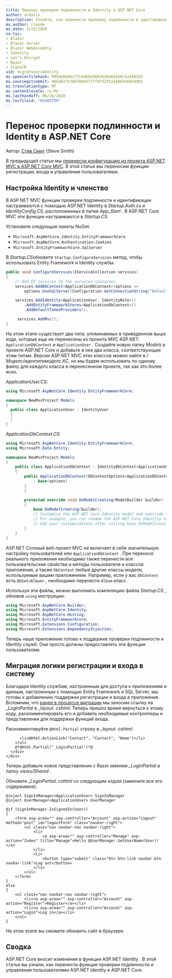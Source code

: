 ```yaml
---
title: Перенос проверки подлинности и Identity в ASP.NET Core
author: ardalis
description: Узнайте, как перенести проверку подлинности и удостоверение из проекта ASP.NET MVC в проект ASP.NET Core MVC.
ms.author: riande
ms.date: 3/22/2020
no-loc:
- Blazor
- Blazor Server
- Blazor WebAssembly
- Identity
- Let's Encrypt
- Razor
- SignalR
uid: migration/identity
ms.openlocfilehash: 995de894bc77c4db5e5683b36e691b0c5a3463d3
ms.sourcegitcommit: d65a027e78bf0b83727f975235a18863e685d902
ms.translationtype: MT
ms.contentlocale: ru-RU
ms.lasthandoff: 06/26/2020
ms.locfileid: "85403759"
---
```

# <a name="migrate-authentication-and-identity-to-aspnet-core"></a>Перенос проверки подлинности и Identity в ASP.NET Core

Автор: [Стив Смит](https://ardalis.com/) (Steve Smith)

В предыдущей статье мы [перенесли конфигурацию из проекта ASP.NET MVC в ASP.NET Core MVC](xref:migration/configuration). В этой статье мы переносим функции регистрации, входа и управления пользователями.

## <a name="configure-identity-and-membership"></a>Настройка Identity и членство

В ASP.NET MVC функции проверки подлинности и идентификации настраиваются с помощью ASP.NET Identity в *Startup.Auth.cs* и *IdentityConfig.CS*, расположенных в папке *App_Start* . В ASP.NET Core MVC эти функции настраиваются в *Startup.CS*.

Установите следующие пакеты NuGet:

* `Microsoft.AspNetCore.Identity.EntityFrameworkCore`
* `Microsoft.AspNetCore.Authentication.Cookies`
* `Microsoft.EntityFrameworkCore.SqlServer`

В *Startup.CS*обновите `Startup.ConfigureServices` метод, чтобы использовать Entity Framework и Identity службы:

```csharp
public void ConfigureServices(IServiceCollection services)
{
    // Add EF services to the services container.
    services.AddDbContext<ApplicationDbContext>(options =>
        options.UseSqlServer(Configuration.GetConnectionString("DefaultConnection")));

    services.AddIdentity<ApplicationUser, IdentityRole>()
        .AddEntityFrameworkStores<ApplicationDbContext>()
        .AddDefaultTokenProviders();

     services.AddMvc();
}
```

На этом этапе существует два типа, упоминаемых в приведенном выше коде, которые еще не перенесены из проекта MVC ASP.NET: `ApplicationDbContext` и `ApplicationUser` . Создайте новую папку *Models* в проекте ASP.NET Core и добавьте в нее два класса, соответствующие этим типам. Версии ASP.NET MVC этих классов можно найти в */Моделс/идентитимоделс.КС*, но мы будем использовать по одному файлу для каждого класса в перенесенном проекте, так как это более ясно.

*ApplicationUser.CS*:

```csharp
using Microsoft.AspNetCore.Identity.EntityFrameworkCore;

namespace NewMvcProject.Models
{
  public class ApplicationUser : IdentityUser
  {
  }
}
```

*ApplicationDbContext.CS*:

```csharp
using Microsoft.AspNetCore.Identity.EntityFrameworkCore;
using Microsoft.Data.Entity;

namespace NewMvcProject.Models
{
    public class ApplicationDbContext : IdentityDbContext<ApplicationUser>
    {
        public ApplicationDbContext(DbContextOptions<ApplicationDbContext> options)
            : base(options)
        {
        }

        protected override void OnModelCreating(ModelBuilder builder)
        {
            base.OnModelCreating(builder);
            // Customize the ASP.NET Core Identity model and override the defaults if needed.
            // For example, you can rename the ASP.NET Core Identity table names and more.
            // Add your customizations after calling base.OnModelCreating(builder);
        }
    }
}
```

ASP.NET Coreный веб-проект MVC не включает в себя значительную настройку пользователей или `ApplicationDbContext` . При переносе реального приложения необходимо также перенести все пользовательские свойства и методы пользователя и классов приложения, а также `DbContext` любые другие классы модели, используемые вашим приложением. Например, если у вас `DbContext` есть `DbSet<Album>` , необходимо перенести `Album` класс.

Используя эти файлы, можно выполнить компиляцию файла *Startup.CS* , обновив `using` инструкции:

```csharp
using Microsoft.AspNetCore.Builder;
using Microsoft.AspNetCore.Identity;
using Microsoft.AspNetCore.Hosting;
using Microsoft.EntityFrameworkCore;
using Microsoft.Extensions.Configuration;
using Microsoft.Extensions.DependencyInjection;
```

Теперь наше приложение готово к поддержке проверки подлинности и Identity служб. Они просто должны предоставлять эти функции пользователям.

## <a name="migrate-registration-and-login-logic"></a>Миграция логики регистрации и входа в систему

Благодаря Identity службам, настроенным для доступа к приложениям и данным, настроенным с помощью Entity Framework и SQL Server, мы готовы к добавлению поддержки регистрации и входа в приложение. Вспомним, что [ранее в процессе миграции](xref:migration/mvc#migrate-the-layout-file) мы заносим ссылку на *_LoginPartial* в *_layout. cshtml*. Теперь пришло время вернуться к этому коду, раскомментировать его и добавить необходимые контроллеры и представления для поддержки функций входа.

Раскомментируйте `@Html.Partial` строку в *_layout. cshtml*:

```cshtml
      <li>@Html.ActionLink("Contact", "Contact", "Home")</li>
    </ul>
    @*@Html.Partial("_LoginPartial")*@
  </div>
</div>
```

Теперь добавьте новое представление с Razor именем *_LoginPartial* в папку *views/Shared* .

Обновите *_LoginPartial. cshtml* со следующим кодом (замените все его содержимое):

```cshtml
@inject SignInManager<ApplicationUser> SignInManager
@inject UserManager<ApplicationUser> UserManager

@if (SignInManager.IsSignedIn(User))
{
    <form asp-area="" asp-controller="Account" asp-action="Logout" method="post" id="logoutForm" class="navbar-right">
        <ul class="nav navbar-nav navbar-right">
            <li>
                <a asp-area="" asp-controller="Manage" asp-action="Index" title="Manage">Hello @UserManager.GetUserName(User)!</a>
            </li>
            <li>
                <button type="submit" class="btn btn-link navbar-btn navbar-link">Log out</button>
            </li>
        </ul>
    </form>
}
else
{
    <ul class="nav navbar-nav navbar-right">
        <li><a asp-area="" asp-controller="Account" asp-action="Register">Register</a></li>
        <li><a asp-area="" asp-controller="Account" asp-action="Login">Log in</a></li>
    </ul>
}
```

На этом этапе вы сможете обновить сайт в браузере.

## <a name="summary"></a>Сводка

ASP.NET Core вносит изменения в функции ASP.NET Identity . В этой статье вы узнали, как перенести функции проверки подлинности и управления пользователями ASP.NET Identity в ASP.NET Core.
